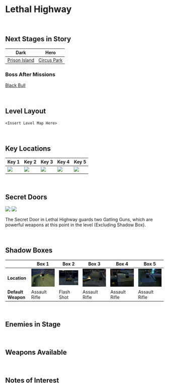 # Lethal Highway

<br />

## Next Stages in Story
|Dark|Hero|
|--|--|
|[Prison Island](../PrisonIsland)|[Circus Park](../CircusPark)|

### Boss After Missions
[Black Bull](../../Bosses/BlackBull)

<br />

## Level Layout
```
<Insert Level Map Here>
```

<br />

## Key Locations
|Key 1|Key 2|Key 3|Key 4|Key 5|
|--|--|--|--|--|
|[ ![](../../img/LethalHighway/LethalHighway-Key1.png) ](../../img/LethalHighway/LethalHighway-Key1.png)|[ ![](../../img/LethalHighway/LethalHighway-Key2.png) ](../../img/LethalHighway/LethalHighway-Key2.png)|[ ![](../../img/LethalHighway/LethalHighway-Key3.png) ](../../img/LethalHighway/LethalHighway-Key3.png)|[ ![](../../img/LethalHighway/LethalHighway-Key4.png) ](../../img/LethalHighway/LethalHighway-Key4.png)|[ ![](../../img/LethalHighway/LethalHighway-Key5.png) ](../../img/LethalHighway/LethalHighway-Key5.png)|

<br />

## Secret Doors
<!--Working space is 830 pixels. Need some extra pixels for spacing.-->
<p>
	<a href="../../img/LethalHighway/LethalHighway-SecretDoor.png"><img src="../../img/LethalHighway/LethalHighway-SecretDoor.png" width="410" /></a>
	<a href="../../img/LethalHighway/LethalHighway-SecretDoorItems.png"><img src="../../img/LethalHighway/LethalHighway-SecretDoorItems.png" width="410" /></a>
</p>

The Secret Door in Lethal Highway guards two Gatling Guns, which are powerful weapons at this point in the level (Excluding Shadow Box).

<br />


## Shadow Boxes
| |Box 1|Box 2|Box 3|Box 4|Box 5|
|-|-|-|-|-|-|
|__Location__|[ ![](../img/LethalHighway/LethalHighway-SpecialWeaponsContainer1.png) ](../img/LethalHighway/LethalHighway-SpecialWeaponsContainer1.png)|[ ![](../img/LethalHighway/LethalHighway-SpecialWeaponsContainer2.png) ](../img/LethalHighway/LethalHighway-SpecialWeaponsContainer2.png)|[ ![](../img/LethalHighway/LethalHighway-SpecialWeaponsContainer3.png) ](../img/LethalHighway/LethalHighway-SpecialWeaponsContainer3.png)|[ ![](../img/LethalHighway/LethalHighway-SpecialWeaponsContainer4.png) ](../img/LethalHighway/LethalHighway-SpecialWeaponsContainer4.png)|[ ![](../img/LethalHighway/LethalHighway-SpecialWeaponsContainer5.png) ](../img/LethalHighway/LethalHighway-SpecialWeaponsContainer5.png)|
|__Default Weapon__|Assault Rifle|Flash Shot|Assault Rifle|Assault Rifle|Assault Rifle|

<br />

## Enemies in Stage

<br />

## Weapons Available

<br />

## Notes of Interest

<br />